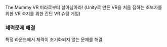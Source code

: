 The Mummy VR 미라로부터 살아남아라! (Unity로 만든 VR을 처음 접하는 초보자를 위한 VR 숙지를 위한 간단 VR 슈팅 게임)

### 체력문제 해결
특정 라운드에서 체력이 초기화되지 않는 문제를 해결

